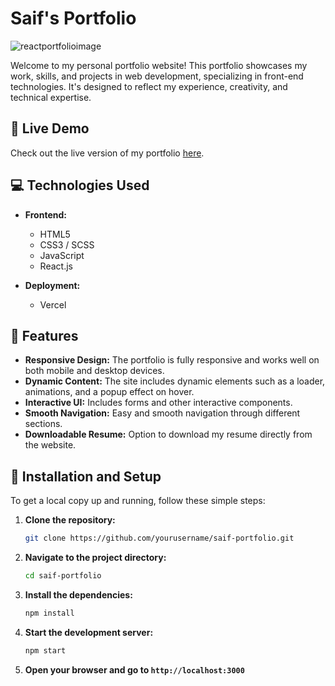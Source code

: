 # Saif's Portfolio

![reactportfolioimage](https://github.com/user-attachments/assets/3cdb54c7-d857-44e0-991e-21a5cbe16d81)

Welcome to my personal portfolio website! This portfolio showcases my work, skills, and projects in web development, specializing in front-end technologies. It's designed to reflect my experience, creativity, and technical expertise.

## 🚀 Live Demo

Check out the live version of my portfolio [here](https://saifportfolio.vercel.app).

## 💻 Technologies Used

- **Frontend:**
  - HTML5
  - CSS3 / SCSS
  - JavaScript
  - React.js

- **Deployment:**
  - Vercel

## 🌟 Features

- **Responsive Design:** The portfolio is fully responsive and works well on both mobile and desktop devices.
- **Dynamic Content:** The site includes dynamic elements such as a loader, animations, and a popup effect on hover.
- **Interactive UI:** Includes forms and other interactive components.
- **Smooth Navigation:** Easy and smooth navigation through different sections.
- **Downloadable Resume:** Option to download my resume directly from the website.

## 🔧 Installation and Setup

To get a local copy up and running, follow these simple steps:

1. **Clone the repository:**

   ```bash
   git clone https://github.com/yourusername/saif-portfolio.git
2. **Navigate to the project directory:**

   ```bash
   cd saif-portfolio

3. **Install the dependencies:**

   ```bash
   npm install
4. **Start the development server:**

   ```bash
   npm start
5. **Open your browser and go to `http://localhost:3000`**

